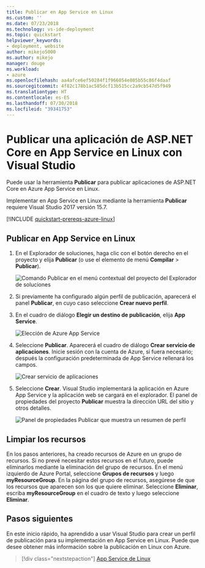 ```yaml
---
title: Publicar en App Service en Linux
ms.custom: ''
ms.date: 07/23/2018
ms.technology: vs-ide-deployment
ms.topic: quickstart
helpviewer_keywords:
- deployment, website
author: mikejo5000
ms.author: mikejo
manager: douge
ms.workload:
- azure
ms.openlocfilehash: aa4afce6ef50284f1f966054e805b55c86f4daaf
ms.sourcegitcommit: 4f82c178b1ac585dcf13b515cc2a9cb547d5f949
ms.translationtype: HT
ms.contentlocale: es-ES
ms.lasthandoff: 07/30/2018
ms.locfileid: "39341753"
---
```

# <a name="publish-an-aspnet-core-app-to-app-service-on-linux-using-visual-studio"></a>Publicar una aplicación de ASP.NET Core en App Service en Linux con Visual Studio

Puede usar la herramienta **Publicar** para publicar aplicaciones de ASP.NET Core en Azure App Service en Linux.

Implementar en App Service en Linux mediante la herramienta **Publicar** requiere Visual Studio 2017 versión 15.7.

[!INCLUDE [quickstart-prereqs-azure-linux](includes/quickstart-prereqs-azure-linux.md)]

## <a name="publish-to-app-service-on-linux"></a>Publicar en App Service en Linux

1. En el Explorador de soluciones, haga clic con el botón derecho en el proyecto y elija **Publicar** (o use el elemento de menú **Compilar** > **Publicar**).

    ![Comando Publicar en el menú contextual del proyecto del Explorador de soluciones](../deployment/media/quickstart-publish.png "Elección de Publicar")

1. Si previamente ha configurado algún perfil de publicación, aparecerá el panel **Publicar**, en cuyo caso seleccione **Crear nuevo perfil**.

1. En el cuadro de diálogo **Elegir un destino de publicación**, elija **App Service**.

    ![Elección de Azure App Service](../deployment/media/quickstart-publish-linux.png "Elección Azure App Service")

1. Seleccione **Publicar**. Aparecerá el cuadro de diálogo **Crear servicio de aplicaciones**. Inicie sesión con la cuenta de Azure, si fuera necesario; después la configuración predeterminada de App Service rellenará los campos.

    ![Crear servicio de aplicaciones](../deployment/media/quickstart-publish-settings-app-service-linux.png "Crear Azure App Service")

1. Seleccione **Crear**. Visual Studio implementará la aplicación en Azure App Service y la aplicación web se cargará en el explorador. El panel de propiedades del proyecto **Publicar** muestra la dirección URL del sitio y otros detalles.

    ![Panel de propiedades Publicar que muestra un resumen de perfil](../deployment/media/quickstart-publish-app-service-summary.png)

## <a name="clean-up-resources"></a>Limpiar los recursos

En los pasos anteriores, ha creado recursos de Azure en un grupo de recursos. Si no prevé necesitar estos recursos en el futuro, puede eliminarlos mediante la eliminación del grupo de recursos.
En el menú izquierdo de Azure Portal, seleccione **Grupos de recursos** y luego **myResourceGroup**.
En la página del grupo de recursos, asegúrese de que los recursos que aparecen son los que quiere eliminar.
Seleccione **Eliminar**, escriba **myResourceGroup** en el cuadro de texto y luego seleccione **Eliminar**.

## <a name="next-steps"></a>Pasos siguientes

En este inicio rápido, ha aprendido a usar Visual Studio para crear un perfil de publicación para su implementación en App Service en Linux. Puede que desee obtener más información sobre la publicación en Linux con Azure.

> [!div class="nextstepaction"]
> [App Service de Linux](/azure/app-service/containers/app-service-linux-intro)
